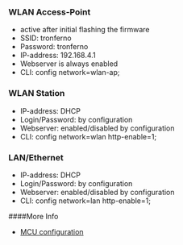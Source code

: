 ### WLAN Access-Point
* active after initial flashing the firmware
* SSID: tronferno
* Password: tronferno
* IP-address: 192.168.4.1
* Webserver is always enabled
* CLI: config network=wlan-ap;

### WLAN Station
* IP-address: DHCP
* Login/Password: by configuration
* Webserver: enabled/disabled by configuration
* CLI: config network=wlan http-enable=1;



### LAN/Ethernet
* IP-address: DHCP
* Login/Password: by configuration
* Webserver: enabled/disabled by configuration
* CLI: config network=lan http-enable=1;

  
####More Info
  * [MCU configuration](mcu_config.md)
  
